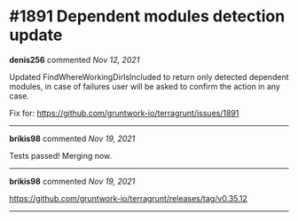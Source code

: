 # #1891 Dependent modules detection update

**denis256** commented *Nov 12, 2021*

Updated FindWhereWorkingDirIsIncluded to return only detected dependent modules, in case of failures user will be asked to confirm the action in any case.

Fix for: https://github.com/gruntwork-io/terragrunt/issues/1891
<br />
***


**brikis98** commented *Nov 19, 2021*

Tests passed! Merging now.
***

**brikis98** commented *Nov 19, 2021*

https://github.com/gruntwork-io/terragrunt/releases/tag/v0.35.12
***

